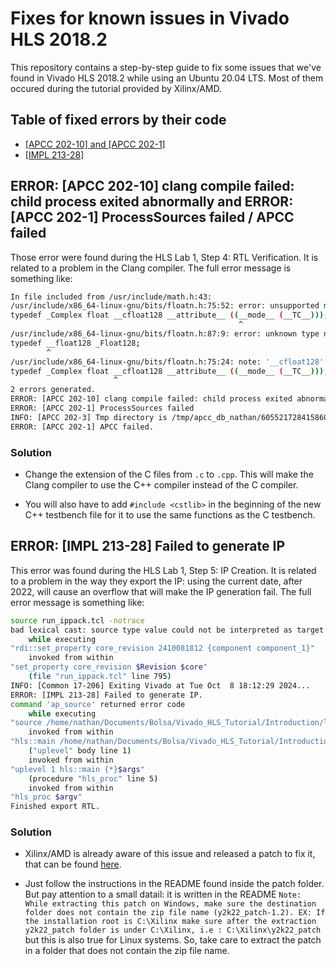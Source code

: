 # Fixes for known issues in Vivado HLS 2018.2

This repository contains a step-by-step guide to fix some issues that we've found in Vivado HLS 2018.2 while using an Ubuntu 20.04 LTS. Most of them occured during the tutorial provided by Xilinx/AMD.

## Table of fixed errors by their code

- [[APCC 202-10] and [APCC 202-1]](#error-apcc-202-10-clang-compile-failed-child-process-exited-abnormally-and-error-apcc-202-1-processsources-failed--apcc-failed)
- [[IMPL 213-28]](#error-impl-213-28-failed-to-generate-ip)

## ERROR: [APCC 202-10] clang compile failed: child process exited abnormally and ERROR: [APCC 202-1] ProcessSources failed / APCC failed

Those error were found during the HLS Lab 1, Step 4: RTL Verification. It is related to a problem in the Clang compiler. The full error message is something like:

```bash
In file included from /usr/include/math.h:43:
/usr/include/x86_64-linux-gnu/bits/floatn.h:75:52: error: unsupported machine mode '__TC__'
typedef _Complex float __cfloat128 __attribute__ ((__mode__ (__TC__)));
                                                   ^
/usr/include/x86_64-linux-gnu/bits/floatn.h:87:9: error: unknown type name '__float128'; did you mean '__cfloat128'?
typedef __float128 _Float128;
        ^
/usr/include/x86_64-linux-gnu/bits/floatn.h:75:24: note: '__cfloat128' declared here
typedef _Complex float __cfloat128 __attribute__ ((__mode__ (__TC__)));
                       ^
2 errors generated.
ERROR: [APCC 202-10] clang compile failed: child process exited abnormally
ERROR: [APCC 202-1] ProcessSources failed
INFO: [APCC 202-3] Tmp directory is /tmp/apcc_db_nathan/605521728415860478249
ERROR: [APCC 202-1] APCC failed.
```

### Solution

- Change the extension of the C files from `.c` to `.cpp`. This will make the Clang compiler to use the C++ compiler instead of the C compiler.

- You will also have to add `#include <cstlib>` in the beginning of the new C++ testbench file for it to use the same functions as the C testbench.

## ERROR: [IMPL 213-28] Failed to generate IP

This error was found during the HLS Lab 1, Step 5: IP Creation. It is related to a problem in the way they export the IP: using the current date, after 2022, will cause an overflow that will make the IP generation fail. The full error message is something like:

```bash
source run_ippack.tcl -notrace
bad lexical cast: source type value could not be interpreted as target
    while executing
"rdi::set_property core_revision 2410081812 {component component_1}"
    invoked from within
"set_property core_revision $Revision $core"
    (file "run_ippack.tcl" line 795)
INFO: [Common 17-206] Exiting Vivado at Tue Oct  8 18:12:29 2024...
ERROR: [IMPL 213-28] Failed to generate IP.
command 'ap_source' returned error code
    while executing
"source /home/nathan/Documents/Bolsa/Vivado_HLS_Tutorial/Introduction/lab1/fir_prj/solution1/export.tcl"
    invoked from within
"hls::main /home/nathan/Documents/Bolsa/Vivado_HLS_Tutorial/Introduction/lab1/fir_prj/solution1/export.tcl"
    ("uplevel" body line 1)
    invoked from within
"uplevel 1 hls::main {*}$args"
    (procedure "hls_proc" line 5)
    invoked from within
"hls_proc $argv"
Finished export RTL.
```

### Solution

- Xilinx/AMD is already aware of this issue and released a patch to fix it, that can be found [here](https://adaptivesupport.amd.com/s/article/76960?language=en_US).

- Just follow the instructions in the README found inside the patch folder. But pay attention to a small datail: it is written in the README `Note: While extracting this patch on Windows, make sure the destination folder does not contain the zip file name (y2k22_patch-1.2). EX: If the installation root is C:\Xilinx make sure after the extraction y2k22_patch folder is under C:\Xilinx, i.e : C:\Xilinx\y2k22_patch` but this is also true for Linux systems. So, take care to extract the patch in a folder that does not contain the zip file name.
